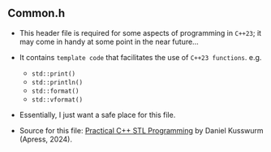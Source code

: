 ## Common.h
* This header file is required for some aspects of programming in `C++23`; it may come in handy at some point in the near future...
* It contains `template code` that facilitates the use of `C++23 functions`. e.g.
    * `std::print()`
    * `std::println()`
    * `std::format()`
    * `std::vformat()`
 
* Essentially, I just want a safe place for this file.
* Source for this file: [Practical C++ STL Programming](https://github.com/Apress/Practical-CPP-STL-Programming/tree/main) by Daniel Kusswurm (Apress, 2024).
